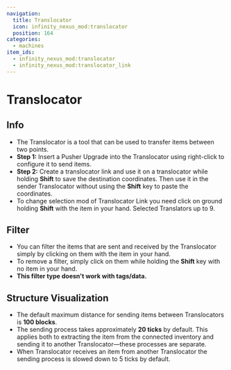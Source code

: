```yaml
---
navigation:
  title: Translocator
  icon: infinity_nexus_mod:translocator
  position: 164
categories:
  - machines
item_ids:
  - infinity_nexus_mod:translocator
  - infinity_nexus_mod:translocator_link
---
```


# Translocator

## Info
- The Translocator is a tool that can be used to transfer items between two points.
- **Step 1:** Insert a Pusher Upgrade <ItemImage id="infinity_nexus_core:pusher_upgrade" /> into the Translocator using right-click to configure it to send items.
- **Step 2:** Create a translocator link <ItemImage id="infinity_nexus_mod:translocator_link" /> and use it on a translocator while holding **Shift** to save the destination coordinates. Then use it in the sender Translocator without using the **Shift** key to paste the coordinates.
- To change selection mod of Translocator Link you need click on ground holding **Shift** with the item in your hand. Selected Translators up to 9.

## Filter
- You can filter the items that are sent and received by the Translocator simply by clicking on them with the item in your hand.
- To remove a filter, simply click on them while holding the **Shift** key with no item in your hand.
- **This filter type doesn't work with tags/data.**


<RecipeFor id="infinity_nexus_mod:translocator" />
<RecipeFor id="infinity_nexus_mod:translocator_link" />
<RecipeFor id="infinity_nexus_core:pusher_upgrade" />

## Structure Visualization

- The default maximum distance for sending items between Translocators is **100 blocks**.
- The sending process takes approximately **20 ticks** by default. This applies both to extracting the item from the connected inventory and sending it to another Translocator—these processes are separate.
- When Translocator receives an item from another Translocator the sending process is slowed down to 5 ticks by default.

<GameScene zoom="2" interactive={true}>
  <ImportStructure src="structures/translocator_setup.nbt" />
  <IsometricCamera  yaw="30" pitch="30" />
</GameScene>
